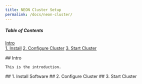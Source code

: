 ```yaml
---
title: NEON Cluster Setup
permalink: /docs/neon-cluster/
---
```


##### Table of Contents  
[Intro](#intro)  
[1. Install](#install)
[2. Configure Cluster](#configure)
[3. Start Cluster](#start)


<a name="intro"/>
## Intro

```
This is the introduction.
```

<a name="install"/>
## 1. Install Software

<a name="configure"/>
## 2. Configure Cluster

<a name="start"/>
## 3. Start Cluster